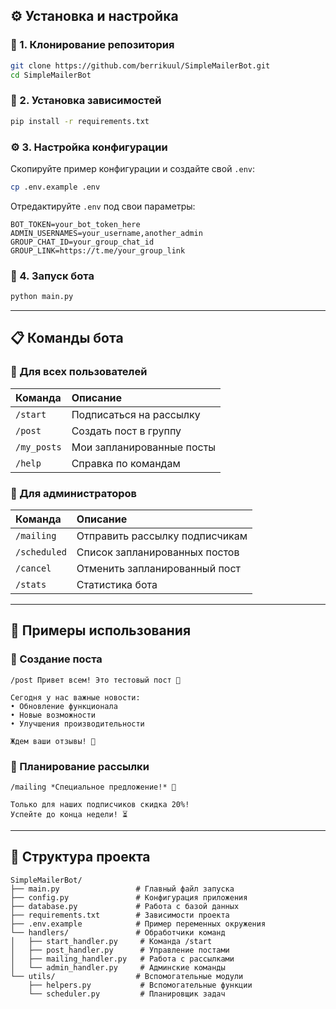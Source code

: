 ## ⚙️ Установка и настройка

### 🧩 1. Клонирование репозитория
```bash
git clone https://github.com/berrikuul/SimpleMailerBot.git
cd SimpleMailerBot
```

### 🧰 2. Установка зависимостей
```bash
pip install -r requirements.txt
```

### ⚙️ 3. Настройка конфигурации
Скопируйте пример конфигурации и создайте свой `.env`:
```bash
cp .env.example .env
```

Отредактируйте `.env` под свои параметры:
```env
BOT_TOKEN=your_bot_token_here
ADMIN_USERNAMES=your_username,another_admin
GROUP_CHAT_ID=your_group_chat_id
GROUP_LINK=https://t.me/your_group_link
```

### 🚀 4. Запуск бота
```bash
python main.py
```

---

## 📋 Команды бота

### 👤 Для всех пользователей
| Команда | Описание |
|:--------|:----------|
| `/start` | Подписаться на рассылку |
| `/post` | Создать пост в группу |
| `/my_posts` | Мои запланированные посты |
| `/help` | Справка по командам |

### 👑 Для администраторов
| Команда | Описание |
|:--------|:----------|
| `/mailing` | Отправить рассылку подписчикам |
| `/scheduled` | Список запланированных постов |
| `/cancel` | Отменить запланированный пост |
| `/stats` | Статистика бота |

---

## 🎯 Примеры использования

### 📝 Создание поста
```text
/post Привет всем! Это тестовый пост 🚀

Сегодня у нас важные новости:
• Обновление функционала
• Новые возможности
• Улучшения производительности

Ждем ваши отзывы! 💫
```

### 📆 Планирование рассылки
```text
/mailing *Специальное предложение!* 🎁

Только для наших подписчиков скидка 20%!
Успейте до конца недели! ⏳
```

---

## 📁 Структура проекта
```text
SimpleMailerBot/
├── main.py                 # Главный файл запуска
├── config.py               # Конфигурация приложения
├── database.py             # Работа с базой данных
├── requirements.txt        # Зависимости проекта
├── .env.example            # Пример переменных окружения
└── handlers/               # Обработчики команд
│   ├── start_handler.py     # Команда /start
│   ├── post_handler.py      # Управление постами
│   ├── mailing_handler.py   # Работа с рассылками
│   └── admin_handler.py     # Админские команды
└── utils/                  # Вспомогательные модули
    ├── helpers.py           # Вспомогательные функции
    └── scheduler.py         # Планировщик задач
```
